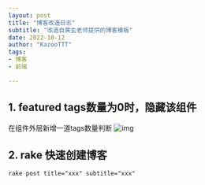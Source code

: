 ```yaml
---
layout: post
title: "博客改造日志"
subtitle: "改造自黄玄老师提供的博客模板"
date: 2022-10-12
author: "KazooTTT"
tags:
- 博客
- 前端

---
```


## 1. featured tags数量为0时，隐藏该组件

在组件外层新增一道tags数量判断
![img](https://kazoottt-1256684243.cos.ap-chengdu.myqcloud.com/2022-10-13-133029.png)

## 2. rake 快速创建博客

`rake post title="xxx" subtitle="xxx"`
